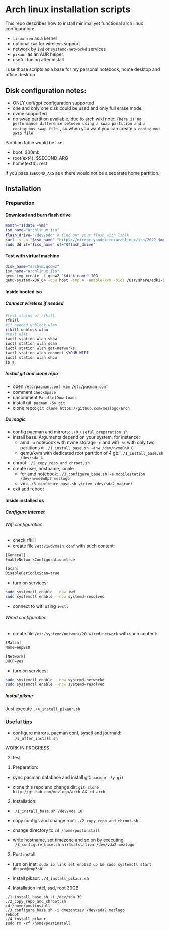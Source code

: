 # Arch linux installation scripts

This repo describes how to install minimal yet functional arch linux configuration:
- `linux-zen` as a kernel
- optional `iwd` for wireless support
- network by `iwd` or `systemd-networkd` services
- `pikaur` as an AUR helper
- useful tuning after install

I use those scripts as a base for my personal notebook, home desktop and office desktop.

## Disk configuration notes:

- ONLY uefi/gpt configuration supported
- one and only one disk could be used and only full erase mode
- nvme supported
- no swap partition available, due to arch wiki note: `There is no performance difference between using a swap partition and a contiguous swap file.`, so when you want you can create `a contiguous swap file`

Partition table would be like:
- boot: 300mb
- root(ext4): $SECOND_ARG
- home(ext4): rest

If you pass `$SECOND_ARG` as `0` there would not be a separate home partition.


## Installation

### Preparetion

#### Download and burn flash drive

```sh
month="$(date +%m)"
iso_name="archlinux.iso"
flash_drive="/dev/sdd" # find out your flash with lsblk
curl -s -o "$iso_name" "https://mirror.yandex.ru/archlinux/iso/2022.$month.01/archlinux-2022.$month.01-x86_64.iso"
sudo dd if="$iso_name" of="$flash_drive"
```

#### Test with virtual machine

```sh
disk_name="archvm.qcow2"
iso_name="archlinux.iso"
qemu-img create -f qcow2 "$disk_name" 10G
qemu-system-x86_64 -cpu host -smp 4 -enable-kvm -bios /usr/share/edk2-ovmf/x64/OVMF.fd -boot d -cdrom "$iso_name" -hda "$disk_name" -m 4096
```

#### Inside booted iso

##### Connect wireless if needed

```sh
#test status of rfkill
rfkill
#if needed unblock wlan
rfkill unblock wlan
#test wifi
iwctl station wlan show
iwctl station wlan scan
iwctl station wlan get-networks
iwctl station wlan connect $YOUR_WIFI
iwctl station wlan show
ip a
```

##### Install git and clone repo

- open `/etc/pacman.conf`: `vim /etc/pacman.conf`
- comment `CheckSpace`
- uncomment `ParallelDownloads`
- install git: `pacman -Sy git`
- clone repo: `git clone https://github.com/mezlogo/arch`

##### Do magic

- config pacman and mirrors: `./0_useful_preparation.sh`
- install base. Arguments depend on your system, for instance:
  - amd `-a` notebook with nvme storage `-n` and wifi `-w`, with only two partitions `0`: `./1_install_base.sh -anw /dev/nvme0n0 0`
  - qemu/kvm with dedicated root partition of 4 gb: `./1_install_base.sh /dev/sda 4`
- chroot: `./2_copy_repo_and_chroot.sh`
- create user, hostname, locale
  - for amd notebook: `./3_configure_base.sh -a mobilestation /dev/nvme0n0p2 mezlogo`
  - vm: `./3_configure_base.sh virtvm /dev/sda2 vagrant`
- exit and reboot

#### Inside installed os

##### Configure internet

###### Wifi configuration

- check rfkill
- create file `/etc/iwd/main.conf` with such content:
```txt
[General]
EnableNetworkConfiguration=true

[Scan]
DisablePeriodicScan=true
```
- turn on services:
```sh
sudo systemctl enable --now iwd
sudo systemctl enable --now systemd-resolved
```
- connect to wifi using `iwctl`

###### Wired configuration

- create file `/etc/systemd/network/20-wired.network` with such content:
```txt
[Match]
Name=enp9s0

[Network]
DHCP=yes
```
- turn on services:
```sh
sudo systemctl enable --now systemd-networkd
sudo systemctl enable --now systemd-resolved
```

##### Install pikaur

Just execute `./4_install_pikaur.sh`

### Useful tips

- configure mirrors, pacman conf, sysctl and journald: `./5_after_install.sh`

WORK IN PROGRESS

2. test

1) Preparation:

- sync pacman database and install git: `pacman -Sy git`

- clone this repo and change dir: `git clone http://github.com/mezlogo/arch && cd arch`

2) Installation:

- `./1_install_base.sh /dev/vda 10`

- copy configs and change root: `./2_copy_repo_and_chroot.sh`

- change directory to `cd /home/postinstall`

- write hostname, set timezone and so on by executing `./3_configure_base.sh virtualstation /dev/vda2 mezlogo`

3) Post install:

- turn on inet: `sudo ip link set enp0s3 up && sudo systemctl start dhcpcd@enp3s0`

- install pikaur: `./4_install_pikaur.sh`

4) Installation intel, ssd, root 30GB

```
./1_install_base.sh -i /dev/sda 30
./2_copy_repo_and_chroot.sh
cd /home/postinstall
./3_configure_base.sh -i dmezentsev /dev/sda2 mezlogo
reboot
./4_install_pikaur
sudo rm -rf /home/postinstall
```
